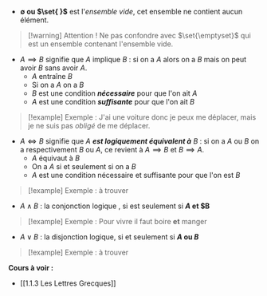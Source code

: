 
 - __$\emptyset$ ou $\set{ }$__  est l'_ensemble vide_,  cet ensemble ne contient aucun élément.

> [!warning] Attention !
> Ne pas confondre avec $\set{\emptyset}$ qui est un ensemble contenant l'ensemble vide.

 - $A \implies B$ signifie que $A$ implique $B$ : si on a $A$ alors on a $B$ mais on peut avoir $B$ sans avoir $A$.  
	- $A$ entraîne $B$ 
	- Si on a $A$ on a $B$
	- $B$ est une condition ___nécessaire___ pour que l'on ait $A$
	- $A$ est une condition ___suffisante___ pour que l'on ait $B$
>[!example] Exemple : 
>J'ai une voiture donc je peux me déplacer, mais je ne suis pas _obligé_ de me déplacer.


- $A \iff B$ signifie que $A$ ___est logiquement équivalent à___ $B$ : si on a $A$ ou $B$ on a respectivement $B$ ou $A$, ce revient à $A \implies B$ et $B \implies A$.
	- $A$ équivaut à $B$
	- On a $A$ si et seulement si on a $B$
	- $A$ est une condition nécessaire et suffisante pour que l'on est $B$
>[!example] Exemple : à  trouver


- $A \land B$ : la conjonction logique , si est seulement si __$A$ et $B__
>[!example] Exemple : 
>Pour vivre il faut boire __et__ manger 


- $A \lor B$ : la disjonction logique, si et seulement si __$A$ ou $B$__
>[!example] Exemple : à trouver

**Cours à voir :**
- [[1.1.3 Les Lettres Grecques]]